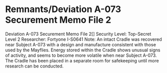 # Remnants/Deviation A-073 Securement Memo File 2

Deviation A-073 Securement Memo File 2[]
Security Level: Top-Secret
Level 2 Researcher: Fortyone I-S0641
Note: An intact Cradle was recovered near Subject A-073 with a design and manufacture consistent with those used by the Mayflies. Energy stored within the Cradle shows unusual signs of activity, and seems to become more volatile when near Subject A-073. The Cradle has been placed in a separate room for safekeeping until more research can be conducted.

